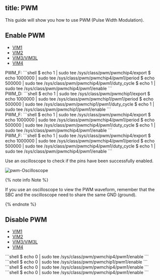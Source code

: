 title: PWM
---

This guide will show you how to use PWM (Pulse Width Modulation).

## Enable PWM

<ul class="nav nav-tabs" id="myTab" role="tablist">
  <li class="nav-item" role="presentation">
    <a class="nav-link active" id="home-tab" data-toggle="tab" href="#vim1-enable" role="tab" aria-controls="vim1" aria-selected="true">VIM1</a>
  </li>
  <li class="nav-item" role="presentation">
    <a class="nav-link" id="profile-tab" data-toggle="tab" href="#vim2-enable" role="tab" aria-controls="vim2" aria-selected="false">VIM2</a>
  </li>
  <li class="nav-item" role="presentation">
    <a class="nav-link" id="contact-tab" data-toggle="tab" href="#vim3-enable" role="tab" aria-controls="vim3" aria-selected="false">VIM3/VIM3L</a>
  </li>
  <li class="nav-item" role="presentation">
    <a class="nav-link" id="contact-tab" data-toggle="tab" href="#vim4-enable" role="tab" aria-controls="vim4" aria-selected="false">VIM4</a>
  </li>
</ul>
<div class="tab-content" id="myTabContent">
  <div class="tab-pane fade show active" id="vim1-enable" role="tabpanel" aria-labelledby="vim1-tab">
    PWM_F:
  	```shell
	$ echo 1 | sudo tee /sys/class/pwm/pwmchip4/export
	$ echo 1000000 | sudo tee /sys/class/pwm/pwmchip4/pwm1/period
	$ echo 500000 | sudo tee /sys/class/pwm/pwmchip4/pwm1/duty_cycle
	$ echo 1 | sudo tee /sys/class/pwm/pwmchip4/pwm1/enable
	```
  </div>
  <div class="tab-pane fade" id="vim2-enable" role="tabpanel" aria-labelledby="vim2-tab">
    PWM_D:
  	```shell
	$ echo 1 | sudo tee /sys/class/pwm/pwmchip1/export
	$ echo 1000000 | sudo tee /sys/class/pwm/pwmchip1/pwm1/period
	$ echo 500000 | sudo tee /sys/class/pwm/pwmchip1/pwm1/duty_cycle
	$ echo 1 | sudo tee /sys/class/pwm/pwmchip1/pwm1/enable
	```
  </div>
  <div class="tab-pane fade" id="vim3-enable" role="tabpanel" aria-labelledby="vim3-tab">
    PWM_F:
  	```shell
	$ echo 1 | sudo tee /sys/class/pwm/pwmchip4/export
	$ echo 1000000 | sudo tee /sys/class/pwm/pwmchip4/pwm1/period
	$ echo 500000 | sudo tee /sys/class/pwm/pwmchip4/pwm1/duty_cycle
	$ echo 1 | sudo tee /sys/class/pwm/pwmchip4/pwm1/enable
	```
  </div>
  <div class="tab-pane fade" id="vim4-enable" role="tabpanel" aria-labelledby="vim4-tab">
    PWM_F:
	```shell
	$ echo 1 | sudo tee /sys/class/pwm/pwmchip4/export
	$ echo 1000000 | sudo tee /sys/class/pwm/pwmchip4/pwm1/period
	$ echo 500000 | sudo tee /sys/class/pwm/pwmchip4/pwm1/duty_cycle
	$ echo 1 | sudo tee /sys/class/pwm/pwmchip4/pwm1/enable
	```
  </div>
</div>

Use an oscilloscope to check if the pins have been successfully enabled.

![pwm-Oscilloscope](/linux/images/vim1/pwm-oscilloscope.jpg)

{% note info Note %}

If you use an oscilloscope to view the PWM waveform, remember that the SBC and the oscilloscope need to share the same GND (ground).

{% endnote %}

## Disable PWM

<ul class="nav nav-tabs" id="myTab" role="tablist">
  <li class="nav-item" role="presentation">
    <a class="nav-link active" id="home-tab" data-toggle="tab" href="#vim1-disable" role="tab" aria-controls="vim1" aria-selected="true">VIM1</a>
  </li>
  <li class="nav-item" role="presentation">
    <a class="nav-link" id="profile-tab" data-toggle="tab" href="#vim2-disable" role="tab" aria-controls="vim2" aria-selected="false">VIM2</a>
  </li>
  <li class="nav-item" role="presentation">
    <a class="nav-link" id="contact-tab" data-toggle="tab" href="#vim3-disable" role="tab" aria-controls="vim3" aria-selected="false">VIM3/VIM3L</a>
  </li>
  <li class="nav-item" role="presentation">
    <a class="nav-link" id="contact-tab" data-toggle="tab" href="#vim4-disable" role="tab" aria-controls="vim4" aria-selected="false">VIM4</a>
  </li>
</ul>
<div class="tab-content" id="myTabContent">
  <div class="tab-pane fade show active" id="vim1-disable" role="tabpanel" aria-labelledby="vim1-tab">
  ```shell
  $ echo 0 | sudo tee /sys/class/pwm/pwmchip4/pwm1/enable
  ```
  </div>
  <div class="tab-pane fade" id="vim2-disable" role="tabpanel" aria-labelledby="vim2-tab">
  ```shell
  $ echo 0 | sudo tee /sys/class/pwm/pwmchip1/pwm1/enable
  ```
  </div>
  <div class="tab-pane fade" id="vim3-disable" role="tabpanel" aria-labelledby="vim3-tab">
  ```shell
  $ echo 0 | sudo tee /sys/class/pwm/pwmchip4/pwm1/enable
  ```
  </div>
  <div class="tab-pane fade" id="vim4-disable" role="tabpanel" aria-labelledby="vim4-tab">
  ```shell
  $ echo 0 | sudo tee /sys/class/pwm/pwmchip4/pwm1/enable
  ```
  </div>
</div>


